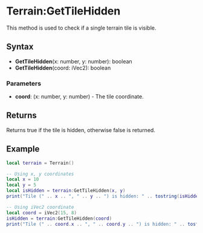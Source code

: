 # Terrain:GetTileHidden

This method is used to check if a single terrain tile is visible.

## Syntax

- **GetTileHidden**(x: number, y: number): boolean
- **GetTileHidden**(coord: iVec2): boolean

### Parameters

- **coord**: (x: number, y: number) - The tile coordinate.

## Returns

Returns true if the tile is hidden, otherwise false is returned.

## Example

```lua
local terrain = Terrain()

-- Using x, y coordinates
local x = 10
local y = 5
local isHidden = terrain:GetTileHidden(x, y)
print("Tile (" .. x .. ", " .. y .. ") is hidden: " .. tostring(isHidden))

-- Using iVec2 coordinate
local coord = iVec2(15, 8)
isHidden = terrain:GetTileHidden(coord)
print("Tile (" .. coord.x .. ", " .. coord.y .. ") is hidden: " .. tostring(isHidden))
```